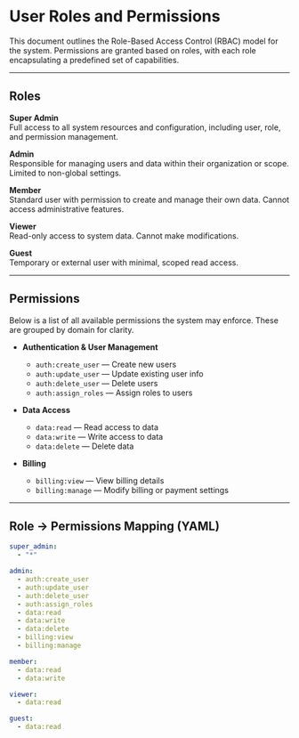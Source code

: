 # User Roles and Permissions

This document outlines the Role-Based Access Control (RBAC) model for the system. Permissions are granted based on roles, with each role encapsulating a predefined set of capabilities.

---

## Roles

**Super Admin**  
Full access to all system resources and configuration, including user, role, and permission management.

**Admin**  
Responsible for managing users and data within their organization or scope. Limited to non-global settings.

**Member**  
Standard user with permission to create and manage their own data. Cannot access administrative features.

**Viewer**  
Read-only access to system data. Cannot make modifications.

**Guest**  
Temporary or external user with minimal, scoped read access.

---

## Permissions

Below is a list of all available permissions the system may enforce. These are grouped by domain for clarity.

- **Authentication & User Management**
  - `auth:create_user` — Create new users
  - `auth:update_user` — Update existing user info
  - `auth:delete_user` — Delete users
  - `auth:assign_roles` — Assign roles to users

- **Data Access**
  - `data:read` — Read access to data
  - `data:write` — Write access to data
  - `data:delete` — Delete data

- **Billing**
  - `billing:view` — View billing details
  - `billing:manage` — Modify billing or payment settings

---

## Role → Permissions Mapping (YAML)

```yaml
super_admin:
  - "*"

admin:
  - auth:create_user
  - auth:update_user
  - auth:delete_user
  - auth:assign_roles
  - data:read
  - data:write
  - data:delete
  - billing:view
  - billing:manage

member:
  - data:read
  - data:write

viewer:
  - data:read

guest:
  - data:read
